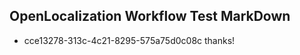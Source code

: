 ## OpenLocalization Workflow Test MarkDown
* cce13278-313c-4c21-8295-575a75d0c08c thanks!

<!--HONumber=Dec16_HO1-->


